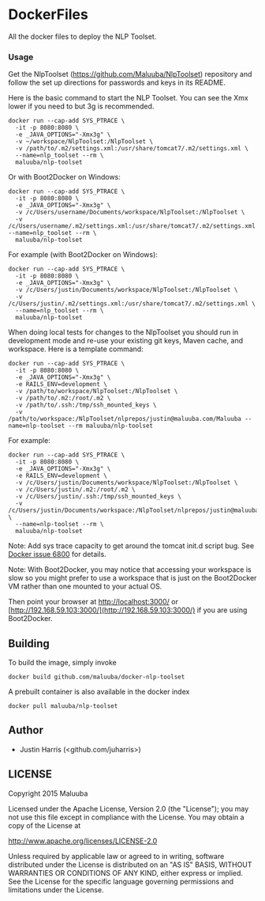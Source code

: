 DockerFiles
===========

All the docker files to deploy the NLP Toolset.

### Usage

Get the NlpToolset (https://github.com/Maluuba/NlpToolset) repository and follow the set up directions for passwords and keys in its README.

Here is the basic command to start the NLP Toolset.  You can see the Xmx lower if you need to but 3g is recommended.

```
docker run --cap-add SYS_PTRACE \
  -it -p 8080:8080 \
  -e _JAVA_OPTIONS="-Xmx3g" \
  -v ~/workspace/NlpToolset:/NlpToolset \
  -v /path/to/.m2/settings.xml:/usr/share/tomcat7/.m2/settings.xml \
  --name=nlp_toolset --rm \
  maluuba/nlp-toolset
```

Or with Boot2Docker on Windows:

```
docker run --cap-add SYS_PTRACE \
  -it -p 8080:8080 \
  -e _JAVA_OPTIONS="-Xmx3g" \
  -v /c/Users/username/Documents/workspace/NlpToolset:/NlpToolset \
  -v /c/Users/username/.m2/settings.xml:/usr/share/tomcat7/.m2/settings.xml --name=nlp_toolset --rm \
  maluuba/nlp-toolset
```

For example (with Boot2Docker on Windows):

```
docker run --cap-add SYS_PTRACE \
  -it -p 8080:8080 \
  -e _JAVA_OPTIONS="-Xmx3g" \
  -v /c/Users/justin/Documents/workspace/NlpToolset:/NlpToolset \
  -v /c/Users/justin/.m2/settings.xml:/usr/share/tomcat7/.m2/settings.xml \
  --name=nlp_toolset --rm \
  maluuba/nlp-toolset
```

When doing local tests for changes to the NlpToolset you should run in development mode and re-use your existing git keys, Maven cache, and workspace.  Here is a template command:

```
docker run --cap-add SYS_PTRACE \
  -it -p 8080:8080 \
  -e _JAVA_OPTIONS="-Xmx3g" \
  -e RAILS_ENV=development \
  -v /path/to/workspace/NlpToolset:/NlpToolset \
  -v /path/to/.m2:/root/.m2 \
  -v /path/to/.ssh:/tmp/ssh_mounted_keys \
  -v /path/to/workspace:/NlpToolset/nlprepos/justin@maluuba.com/Maluuba --name=nlp-toolset --rm maluuba/nlp-toolset
```

For example:

```
docker run --cap-add SYS_PTRACE \
  -it -p 8080:8080 \
  -e _JAVA_OPTIONS="-Xmx3g" \
  -e RAILS_ENV=development \
  -v /c/Users/justin/Documents/workspace/NlpToolset:/NlpToolset \
  -v /c/Users/justin/.m2:/root/.m2 \
  -v /c/Users/justin/.ssh:/tmp/ssh_mounted_keys \
  -v /c/Users/justin/Documents/workspace:/NlpToolset/nlprepos/justin@maluuba.com/Maluuba \
  --name=nlp-toolset --rm \
  maluuba/nlp-toolset
```

Note: Add sys trace capacity to get around the tomcat init.d script bug. See [Docker issue 6800](https://github.com/docker/docker/issues/6800) for details.

Note: With Boot2Docker, you may notice that accessing your workspace is slow so you might prefer to use a workspace that is just on the Boot2Docker VM rather than one mounted to your actual OS.

Then point your browser at [http://localhost:3000/](http://localhost:3000/) or [http://192.168.59.103:3000/](http://192.168.59.103:3000/) if you are using Boot2Docker.

## Building

To build the image, simply invoke

    docker build github.com/maluuba/docker-nlp-toolset

A prebuilt container is also available in the docker index

    docker pull maluuba/nlp-toolset
    
## Author

  * Justin Harris (<github.com/juharris>)

## LICENSE

Copyright 2015 Maluuba

Licensed under the Apache License, Version 2.0 (the "License");
you may not use this file except in compliance with the License.
You may obtain a copy of the License at

  http://www.apache.org/licenses/LICENSE-2.0

Unless required by applicable law or agreed to in writing, software
distributed under the License is distributed on an "AS IS" BASIS,
WITHOUT WARRANTIES OR CONDITIONS OF ANY KIND, either express or implied.
See the License for the specific language governing permissions and
limitations under the License.
    
